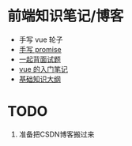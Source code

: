 # 前端知识笔记/博客

- 手写 vue 轮子
- [手写 promise](https://github.com/LiefGeni/front-end-notes/blob/master/js/%E6%89%8B%E5%86%99promise.md)
- [一起背面试题](https://github.com/LiefGeni/front-end-notes/tree/master/interview)
- [vue 的入门笔记](https://github.com/LiefGeni/vue-demo-1/blob/master/%E4%B8%8A%E6%89%8B%E7%AC%94%E8%AE%B0.md)
- [基础知识大纲](https://github.com/LiefGeni/front-end-notes/blob/master/html_css_js_%E5%A4%A7%E7%BA%B2.md)

# TODO

1. 准备把CSDN博客搬过来
